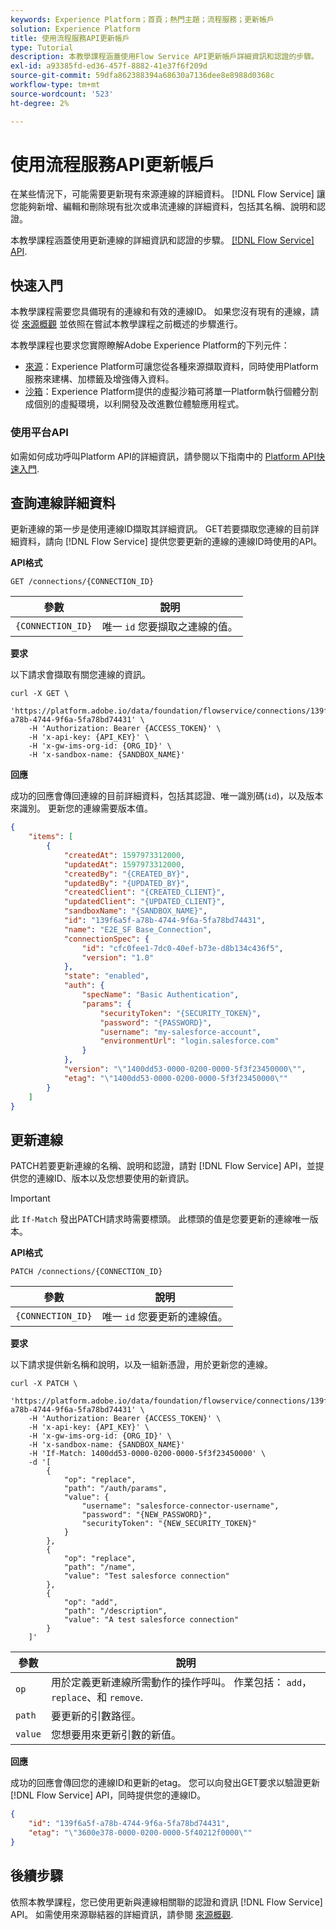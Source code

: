 ```yaml
---
keywords: Experience Platform；首頁；熱門主題；流程服務；更新帳戶
solution: Experience Platform
title: 使用流程服務API更新帳戶
type: Tutorial
description: 本教學課程涵蓋使用Flow Service API更新帳戶詳細資訊和認證的步驟。
exl-id: a93385fd-ed36-457f-8882-41e37f6f209d
source-git-commit: 59dfa862388394a68630a7136dee8e8988d0368c
workflow-type: tm+mt
source-wordcount: '523'
ht-degree: 2%

---
```


# 使用流程服務API更新帳戶

在某些情況下，可能需要更新現有來源連線的詳細資料。 [!DNL Flow Service] 讓您能夠新增、編輯和刪除現有批次或串流連線的詳細資料，包括其名稱、說明和認證。

本教學課程涵蓋使用更新連線的詳細資訊和認證的步驟。 [[!DNL Flow Service] API](https://www.adobe.io/experience-platform-apis/references/flow-service/).

## 快速入門

本教學課程需要您具備現有的連線和有效的連線ID。 如果您沒有現有的連線，請從 [來源概觀](../../home.md) 並依照在嘗試本教學課程之前概述的步驟進行。

本教學課程也要求您實際瞭解Adobe Experience Platform的下列元件：

* [來源](../../home.md)：Experience Platform可讓您從各種來源擷取資料，同時使用Platform服務來建構、加標籤及增強傳入資料。
* [沙箱](../../../sandboxes/home.md)：Experience Platform提供的虛擬沙箱可將單一Platform執行個體分割成個別的虛擬環境，以利開發及改進數位體驗應用程式。

### 使用平台API

如需如何成功呼叫Platform API的詳細資訊，請參閱以下指南中的 [Platform API快速入門](../../../landing/api-guide.md).

## 查詢連線詳細資料

更新連線的第一步是使用連線ID擷取其詳細資訊。 GET若要擷取您連線的目前詳細資料，請向 [!DNL Flow Service] 提供您要更新的連線的連線ID時使用的API。

**API格式**

```http
GET /connections/{CONNECTION_ID}
```

| 參數 | 說明 |
| --------- | ----------- |
| `{CONNECTION_ID}` | 唯一 `id` 您要擷取之連線的值。 |

**要求**

以下請求會擷取有關您連線的資訊。

```shell
curl -X GET \
    'https://platform.adobe.io/data/foundation/flowservice/connections/139f6a5f-a78b-4744-9f6a-5fa78bd74431' \
    -H 'Authorization: Bearer {ACCESS_TOKEN}' \
    -H 'x-api-key: {API_KEY}' \
    -H 'x-gw-ims-org-id: {ORG_ID}' \
    -H 'x-sandbox-name: {SANDBOX_NAME}'
```

**回應**

成功的回應會傳回連線的目前詳細資料，包括其認證、唯一識別碼(`id`)，以及版本來識別。 更新您的連線需要版本值。

```json
{
    "items": [
        {
            "createdAt": 1597973312000,
            "updatedAt": 1597973312000,
            "createdBy": "{CREATED_BY}",
            "updatedBy": "{UPDATED_BY}",
            "createdClient": "{CREATED_CLIENT}",
            "updatedClient": "{UPDATED_CLIENT}",
            "sandboxName": "{SANDBOX_NAME}",
            "id": "139f6a5f-a78b-4744-9f6a-5fa78bd74431",
            "name": "E2E_SF Base_Connection",
            "connectionSpec": {
                "id": "cfc0fee1-7dc0-40ef-b73e-d8b134c436f5",
                "version": "1.0"
            },
            "state": "enabled",
            "auth": {
                "specName": "Basic Authentication",
                "params": {
                    "securityToken": "{SECURITY_TOKEN}",
                    "password": "{PASSWORD}",
                    "username": "my-salesforce-account",
                    "environmentUrl": "login.salesforce.com"
                }
            },
            "version": "\"1400dd53-0000-0200-0000-5f3f23450000\"",
            "etag": "\"1400dd53-0000-0200-0000-5f3f23450000\""
        }
    ]
}
```

## 更新連線

PATCH若要更新連線的名稱、說明和認證，請對 [!DNL Flow Service] API，並提供您的連線ID、版本以及您想要使用的新資訊。

>[!IMPORTANT]
>
>此 `If-Match` 發出PATCH請求時需要標頭。 此標頭的值是您要更新的連線唯一版本。

**API格式**

```http
PATCH /connections/{CONNECTION_ID}
```

| 參數 | 說明 |
| --------- | ----------- |
| `{CONNECTION_ID}` | 唯一 `id` 您要更新的連線值。 |

**要求**

以下請求提供新名稱和說明，以及一組新憑證，用於更新您的連線。

```shell
curl -X PATCH \
    'https://platform.adobe.io/data/foundation/flowservice/connections/139f6a5f-a78b-4744-9f6a-5fa78bd74431' \
    -H 'Authorization: Bearer {ACCESS_TOKEN}' \
    -H 'x-api-key: {API_KEY}' \
    -H 'x-gw-ims-org-id: {ORG_ID}' \
    -H 'x-sandbox-name: {SANDBOX_NAME}'
    -H 'If-Match: 1400dd53-0000-0200-0000-5f3f23450000' \
    -d '[
        {
            "op": "replace",
            "path": "/auth/params",
            "value": {
                "username": "salesforce-connector-username",
                "password": "{NEW_PASSWORD}",
                "securityToken": "{NEW_SECURITY_TOKEN}"
            }
        },
        {
            "op": "replace",
            "path": "/name",
            "value": "Test salesforce connection"
        },
        {
            "op": "add",
            "path": "/description",
            "value": "A test salesforce connection"
        }
    ]'
```

| 參數 | 說明 |
| --------- | ----------- |
| `op` | 用於定義更新連線所需動作的操作呼叫。 作業包括： `add`， `replace`、和 `remove`. |
| `path` | 要更新的引數路徑。 |
| `value` | 您想要用來更新引數的新值。 |

**回應**

成功的回應會傳回您的連線ID和更新的etag。 您可以向發出GET要求以驗證更新 [!DNL Flow Service] API，同時提供您的連線ID。

```json
{
    "id": "139f6a5f-a78b-4744-9f6a-5fa78bd74431",
    "etag": "\"3600e378-0000-0200-0000-5f40212f0000\""
}
```

## 後續步驟

依照本教學課程，您已使用更新與連線相關聯的認證和資訊 [!DNL Flow Service] API。 如需使用來源聯結器的詳細資訊，請參閱 [來源概觀](../../home.md).
